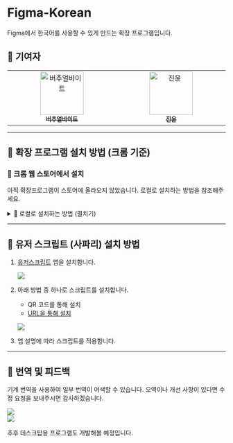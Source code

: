 # Figma-Korean

Figma에서 한국어를 사용할 수 있게 만드는 확장 프로그램입니다.

## 👤 기여자

<table>
  <tbody>
    <tr>
      <td align="center" valign="top" width="14.28%">
        <a href="https://github.com/v1bt">
          <img src="https://avatars.githubusercontent.com/u/184825774?v=4" width="100px;" alt="버추얼바이트"/><br />
          <sub><b>버추얼바이트</b></sub>
        </a>
      </td>
      <td align="center" valign="top" width="14.28%">
        <a href="https://github.com/newhajinyoon">
          <img src="https://avatars.githubusercontent.com/u/61103309?v=4" width="100px;" alt="진윤"/><br />
          <sub><b>진윤</b></sub>
        </a>
      </td>
    </tr>
  </tbody>
</table>

---

## 📌 확장 프로그램 설치 방법 (크롬 기준)

### 🚀 크롬 웹 스토어에서 설치

아직 확장프로그램이 스토어에 올라오지 않았습니다. 로컬로 설치하는 방법을 참조해주세요.

<details>
  <summary>🔧 로컬로 설치하는 방법 (펼치기)</summary>

1. [프로젝트 GitHub 페이지](https://github.com/v1bt/Figma-Korean)로 이동합니다.
2. `Code` 버튼을 클릭한 후 `Download ZIP`을 선택하여 압축 파일을 다운로드합니다.
   
   ![](https://github.com/user-attachments/assets/9f45bf1a-185f-440a-a0b8-3f26c4567db0)
   
3. 다운로드한 ZIP 파일을 압축 해제합니다.
4. Chrome 브라우저에서 `chrome://extensions/` 페이지로 이동합니다.
   
   ![](https://github.com/user-attachments/assets/fcb44113-c33d-4481-b592-89db032627f2)
   
5. 우측 상단의 `개발자 모드`를 활성화합니다.
   
   ![](https://github.com/user-attachments/assets/8d0e204a-6eba-4ccb-9836-941d7a7b3057)
   
6. `압축 해제된 확장 프로그램을 로드합니다.` 버튼을 클릭합니다.
   
   ![](https://github.com/user-attachments/assets/e1517409-caa5-45ea-812c-5905081f98aa)
   
7. 아까 압축을 풀었던 폴더 내 `extension` 폴더를 선택합니다.
8. Figma로 이동하여 설정을 엽니다.
   
   ![](https://github.com/user-attachments/assets/c1fa29d1-34fd-4875-beb7-afa045896035)
   
9. 한국어 옵션을 체크하여 적용합니다.
   
   ![](https://github.com/user-attachments/assets/7deb7839-aa3b-4f42-999c-c02fe3db4833)
</details>

---

## 🍏 유저 스크립트 (사파리) 설치 방법

1. [유저스크립트](https://apps.apple.com/us/app/userscripts/id1463298887) 앱을 설치합니다.
   
   ![](https://github.com/user-attachments/assets/bb909ecd-d119-4f67-812f-d3797867537a)
   
2. 아래 방법 중 하나로 스크립트를 설치합니다.
   - QR 코드를 통해 설치
   - [URL을 통해 설치](https://github.com/v1bt/Figma-Korean/releases/download/1.0/figma-korean.js)
   
   ![](https://github.com/user-attachments/assets/b2e53f87-7e1d-4f42-8af2-def7d034819e)
   
3. 앱 설명에 따라 스크립트를 적용합니다.

---

## 🔄 번역 및 피드백

기계 번역을 사용하여 일부 번역이 어색할 수 있습니다.
오역이나 개선 사항이 있다면 수정 요청을 보내주시면 감사하겠습니다.

![](https://dcbadge.limes.pink/api/shield/1285574573877624924)  
![](https://dcbadge.limes.pink/api/shield/834253879990157312)

추후 데스크탑용 프로그램도 개발해볼 예정입니다.
